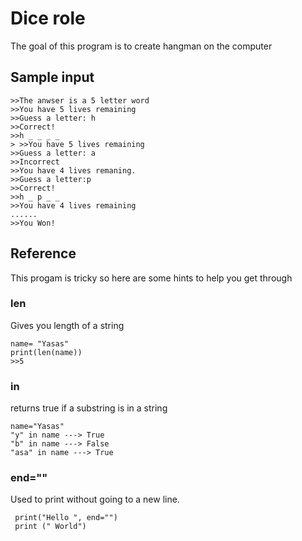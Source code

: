 # Dice role
The goal of this program is to create hangman on the computer 
## Sample input ## 
    >>The anwser is a 5 letter word
    >>You have 5 lives remaining
    >>Guess a letter: h
    >>Correct! 
    >>h _ _ _ _
    > >>You have 5 lives remaining
    >>Guess a letter: a
    >>Incorrect
    >>You have 4 lives remaning. 
    >>Guess a letter:p
    >>Correct! 
    >>h _ p _ _
    >>You have 4 lives remaining
    ......
    >>You Won! 
## Reference ##
This progam is tricky so here are some hints to help you get through
### len ###
Gives you length of a string
  
    name= "Yasas"
    print(len(name))
    >>5
### in ###
returns true if a substring is in a string 

    name="Yasas"
    "y" in name ---> True
    "b" in name ---> False 
    "asa" in name ---> True
    
### end="" ###
Used to print without going to a new line. 
    
     print("Hello ", end="")
     print (" World")
     

